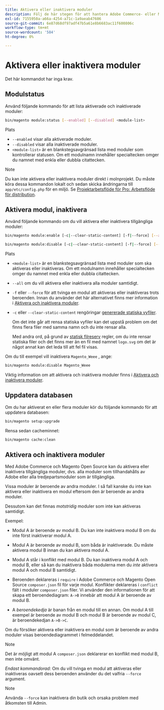 ```yaml
---
title: Aktivera eller inaktivera moduler
description: Följ de här stegen för att hantera Adobe Commerce- eller Magento Open Source-moduler.
exl-id: 7155950a-a66a-4254-a71c-1a9aeab47606
source-git-commit: 6e87d68df97adf47b5a61e8b6683ac11f600806c
workflow-type: tm+mt
source-wordcount: '584'
ht-degree: 0%

---
```


# Aktivera eller inaktivera moduler

Det här kommandot har inga krav.

## Modulstatus

Använd följande kommando för att lista aktiverade och inaktiverade moduler:

```bash
bin/magento module:status [--enabled] [--disabled] <module-list>
```

Plats

* `--enabled` visar alla aktiverade moduler.
* `--disabled` visar alla inaktiverade moduler.
* `<module-list>` är en blankstegsavgränsad lista med moduler som kontrollerar statusen. Om ett modulnamn innehåller specialtecken omger du namnet med enkla eller dubbla citattecken.

>[!NOTE]
>
>Du kan inte aktivera eller inaktivera moduler direkt i molnprojekt. Du måste köra dessa kommandon lokalt och sedan skicka ändringarna till `app/etc/config.php` för en miljö. Se [Projektarbetsflöde för Pro: Arbetsflöde för distribution](https://experienceleague.adobe.com/docs/commerce-cloud-service/user-guide/architecture/pro-develop-deploy-workflow.html#deployment-workflow).

## Aktivera modul, inaktivera

Använd följande kommando om du vill aktivera eller inaktivera tillgängliga moduler:

```bash
bin/magento module:enable [-c|--clear-static-content] [-f|--force] [--all] <module-list>
```

```bash
bin/magento module:disable [-c|--clear-static-content] [-f|--force] [--all] <module-list>
```

Plats

* `<module-list>` är en blankstegsavgränsad lista med moduler som ska aktiveras eller inaktiveras. Om ett modulnamn innehåller specialtecken omger du namnet med enkla eller dubbla citattecken.
* `--all` om du vill aktivera eller inaktivera alla moduler samtidigt.
* `-f` eller `--force` för att tvinga en modul att aktiveras eller inaktiveras trots beroenden. Innan du använder det här alternativet finns mer information i [Aktivera och inaktivera moduler](#about-enabling-and-disabling-modules).
* `-c` eller `--clear-static-content` rengöringar [genererade statiska vyfiler](../../configuration/cli/static-view-file-deployment.md).

  Om det inte går att rensa statiska vyfiler kan det uppstå problem om det finns flera filer med samma namn och du inte rensar alla.

  Med andra ord, på grund av [statisk filreserv](../../configuration/cli/static-view-file-deployment.md) regler, om du inte rensar statiska filer och det finns mer än en fil med namnet `logo.svg` om det är något annat kan det leda till att fel fil visas.

Om du till exempel vill inaktivera `Magento_Weee` , ange:

```bash
bin/magento module:disable Magento_Weee
```

Viktig information om att aktivera och inaktivera moduler finns i [Aktivera och inaktivera moduler](#about-enabling-and-disabling-modules).

## Uppdatera databasen

Om du har aktiverat en eller flera moduler kör du följande kommando för att uppdatera databasen:

```bash
bin/magento setup:upgrade
```

Rensa sedan cacheminnet:

```bash
bin/magento cache:clean
```

## Aktivera och inaktivera moduler

Med Adobe Commerce och Magento Open Source kan du aktivera eller inaktivera tillgängliga moduler, dvs. alla moduler som tillhandahålls av Adobe eller alla tredjepartsmoduler som är tillgängliga.

Vissa moduler är beroende av andra moduler. I så fall kanske du inte kan aktivera eller inaktivera en modul eftersom den är beroende av andra moduler.

Dessutom kan det finnas *motstridig* moduler som inte kan aktiveras samtidigt.

Exempel:

* Modul A är beroende av modul B. Du kan inte inaktivera modul B om du inte först inaktiverar modul A.

* Modul A är beroende av modul B, som båda är inaktiverade. Du måste aktivera modul B innan du kan aktivera modul A.

* Modul A står i konflikt med modul B. Du kan inaktivera modul A och modul B, eller så kan du inaktivera båda modulerna men du *inte* aktivera modul A och modul B samtidigt.

* Beroenden deklareras i `require` i Adobe Commerce och Magento Open Source `composer.json` fil för varje modul. Konflikter deklareras i `conflict` fält i moduler `composer.json` filer. Vi använder den informationen för att skapa ett beroendediagram: `A->B` innebär att modul A är beroende av modul B.

* A *beroendekedja* är banan från en modul till en annan. Om modul A till exempel är beroende av modul B och modul B är beroende av modul C, är beroendekedjan `A->B->C`.

Om du försöker aktivera eller inaktivera en modul som är beroende av andra moduler visas beroendediagrammet i felmeddelandet.

>[!NOTE]
>
>Det är möjligt att modul A `composer.json` deklarerar en konflikt med modul B, men inte omvänt.

*Endast kommandorad:* Om du vill tvinga en modul att aktiveras eller inaktiveras oavsett dess beroenden använder du det valfria `--force` argument.

>[!NOTE]
>
>Använda `--force` kan inaktivera din butik och orsaka problem med åtkomsten till Admin.
